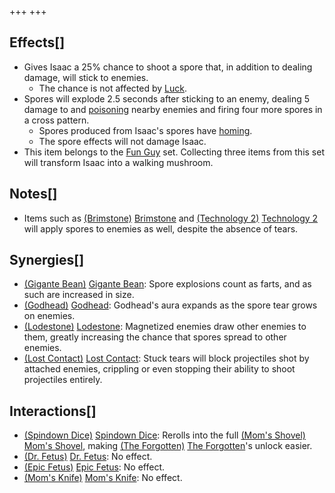 +++
+++

Effects[]
---------


* Gives Isaac a 25% chance to shoot a spore that, in addition to dealing damage, will stick to enemies.
	+ The chance is not affected by [Luck](/wiki/Luck "Luck").
* Spores will explode 2.5 seconds after sticking to an enemy, dealing 5 damage to and [poisoning](/wiki/Poison "Poison") nearby enemies and firing four more spores in a cross pattern.
	+ Spores produced from Isaac's spores have [homing](/wiki/Tear_Effects#Homing "Tear Effects").
	+ The spore effects will not damage Isaac.
* This item belongs to the [Fun Guy](/wiki/Fun_Guy "Fun Guy") set. Collecting three items from this set will transform Isaac into a walking mushroom.


Notes[]
-------


* Items such as [(Brimstone)](/wiki/Brimstone "Brimstone") [Brimstone](/wiki/Brimstone "Brimstone") and [(Technology 2)](/wiki/Technology_2 "Technology 2") [Technology 2](/wiki/Technology_2 "Technology 2") will apply spores to enemies as well, despite the absence of tears.


Synergies[]
-----------


* [(Gigante Bean)](/wiki/Gigante_Bean "Gigante Bean") [Gigante Bean](/wiki/Gigante_Bean "Gigante Bean"): Spore explosions count as farts, and as such are increased in size.
* [(Godhead)](/wiki/Godhead "Godhead") [Godhead](/wiki/Godhead "Godhead"): Godhead's aura expands as the spore tear grows on enemies.
* [(Lodestone)](/wiki/Lodestone "Lodestone") [Lodestone](/wiki/Lodestone "Lodestone"): Magnetized enemies draw other enemies to them, greatly increasing the chance that spores spread to other enemies.
* [(Lost Contact)](/wiki/Lost_Contact "Lost Contact") [Lost Contact](/wiki/Lost_Contact "Lost Contact"): Stuck tears will block projectiles shot by attached enemies, crippling or even stopping their ability to shoot projectiles entirely.


Interactions[]
--------------


* [(Spindown Dice)](/wiki/Spindown_Dice "Spindown Dice") [Spindown Dice](/wiki/Spindown_Dice "Spindown Dice"): Rerolls into the full [(Mom's Shovel)](/wiki/Mom%27s_Shovel "Mom's Shovel") [Mom's Shovel](/wiki/Mom%27s_Shovel "Mom's Shovel"), making  [(The Forgotten)](/wiki/The_Forgotten "The Forgotten") [The Forgotten](/wiki/The_Forgotten "The Forgotten")'s unlock easier.
* [(Dr. Fetus)](/wiki/Dr._Fetus "Dr. Fetus") [Dr. Fetus](/wiki/Dr._Fetus "Dr. Fetus"): No effect.
* [(Epic Fetus)](/wiki/Epic_Fetus "Epic Fetus") [Epic Fetus](/wiki/Epic_Fetus "Epic Fetus"): No effect.
* [(Mom's Knife)](/wiki/Mom%27s_Knife "Mom's Knife") [Mom's Knife](/wiki/Mom%27s_Knife "Mom's Knife"): No effect.


